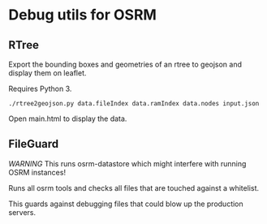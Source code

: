 # Debug utils for OSRM

## RTree

Export the bounding boxes and geometries of an rtree to geojson and display them on leaflet.

Requires Python 3.

	./rtree2geojson.py data.fileIndex data.ramIndex data.nodes input.json

Open main.html to display the data.

## FileGuard

*WARNING* This runs osrm-datastore which might interfere with running OSRM instances!

Runs all osrm tools and checks all files that are touched against a whitelist.

This guards against debugging files that could blow up the production servers.

